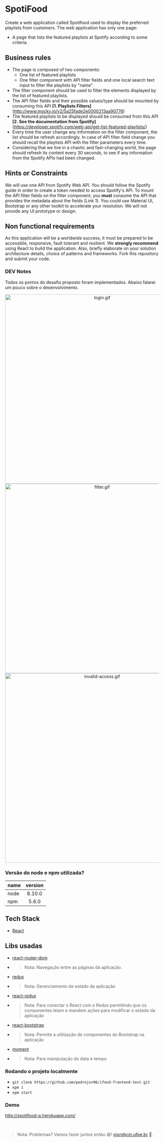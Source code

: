 # SpotiFood

Create a web application called Spotifood used to display the preferred playlists from customers. The web application has only one page:

- A page that lists the featured playlists at Spotify according to some criteria.

## Business rules

- The page is composed of two components:
  - One list of featured playlists
  - One filter component with API filter fields and one local search text input to filter the playlists by "name".
- The filter component should be used to filter the elements displayed by the list of featured playlists.
- The API filter fields and their possible values/type should be mounted by consuming this API **[1. Playlists Filters]** (http://www.mocky.io/v2/5a25fade2e0000213aa90776)
- The featured playlists to be displayed should be consumed from this API **[2. See the documentation from Spotify]** (https://developer.spotify.com/web-api/get-list-featured-playlists/)
- Every time the user change any information on the filter component, the list should be refresh accordingly. In case of API filter field change you should recall the playlists API with the filter parameters every time.
- Considering that we live in a chaotic and fast-changing world, the page should refresh its content every 30 seconds, to see if any information from the Spotify APIs had been changed.

## Hints or Constraints

We will use one API from Spotify Web API. You should follow the Spotify guide in order to create a token needed to access Spotify's API.
To mount the API filter fields on the filter component, you **must** consume the API that provides the metadata about the fields (Link 1).
You could use Material UI, Bootstrap or any other toolkit to accelerate your resolution. We will not provide any UI prototype or design.

## Non functional requirements

As this application will be a worldwide success, it must be prepared to be accessible, responsive, fault tolerant and resilient.
We **strongly recommend** using React to build the application.
Also, briefly elaborate on your solution architecture details, choice of patterns and frameworks.
Fork this repository and submit your code.

### DEV Notes

Todos os pontos do desafio proposto foram implementados.
Abaixo falarei um pouco sobre o desenvolvimento.

<!-- show case/gif section -->
<p align="center">
    <img alt="login.gif" height="620" src="https://media.giphy.com/media/1ZkJudCIp2CFQSQkGa/giphy.gif" />
    <img alt="filter.gif" height="620" src="https://media.giphy.com/media/RJhdOA2Ua8nMqJrOuw/giphy.gif" />
    <img alt="invalid-access.gif" height="620" src="https://media.giphy.com/media/5txxSZL2FSgw8H12xQ/giphy.gif" />
</p>
<!-- show case/gif section END -->

### Versão do node e npm utilizada?

| name | version |
| :--- | :-----: |
| node | 8.10.0  |
| npm  |  5.6.0  |

## Tech Stack

- [React](https://reactjs.org/)

## Libs usadas

- [react-router-dom](https://reacttraining.com/react-router/)
- > Nota: Navegação entre as páginas da aplicação.
- [redux](https://redux.js.org/)
- > Nota: Gerenciamento de estado da aplicação
- [react-redux](https://react-redux.js.org/)
- > Nota: Para conectar o React com o Redux permitindo que os componentes leiam e mandem ações para modificar o estado da aplicação
- [react-bootstrap](https://react-bootstrap.github.io/)
- > Nota: Permite a utilização de componentes do Bootstrap na aplicação
- [moment](https://momentjs.com/)
- > Nota: Para manipulação de data e tempo

### Rodando o projeto localmente

- `git clone https://github.com/pedrojsn96/ifood-frontend-test.git`
- `npm i`
- `npm start`
  <br/>

### Demo

http://spotifood-p.herokuapp.com/

<br/>

> Nota: Problemas? Vamos fazer juntos então 😄! pjsn@cin.ufpe.br 📧.

<br/>

<!-- about me -->
